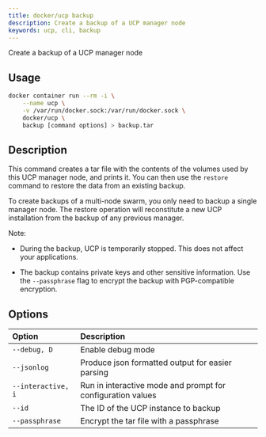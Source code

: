 ```yaml
---
title: docker/ucp backup
description: Create a backup of a UCP manager node
keywords: ucp, cli, backup
---
```


Create a backup of a UCP manager node

## Usage

```bash
docker container run --rm -i \
    --name ucp \
    -v /var/run/docker.sock:/var/run/docker.sock \
    docker/ucp \
    backup [command options] > backup.tar
```

## Description

This command creates a tar file with the contents of the volumes used by
this UCP manager node, and prints it. You can then use the `restore` command to
restore the data from an existing backup.

To create backups of a multi-node swarm, you only need to backup a single manager
node. The restore operation will reconstitute a new UCP installation from the
backup of any previous manager.

Note:

  * During the backup, UCP is temporarily stopped. This does not affect your
    applications.

  * The backup contains private keys and other sensitive information. Use the
    `--passphrase` flag to encrypt the backup with PGP-compatible encryption.


## Options

| Option                    | Description                |
|:--------------------------|:---------------------------|
|`--debug, D`|Enable debug mode|
|`--jsonlog`|Produce json formatted output for easier parsing|
|`--interactive, i`|Run in interactive mode and prompt for configuration values|
|`--id`|The ID of the UCP instance to backup|
|`--passphrase`|Encrypt the tar file with a passphrase|
